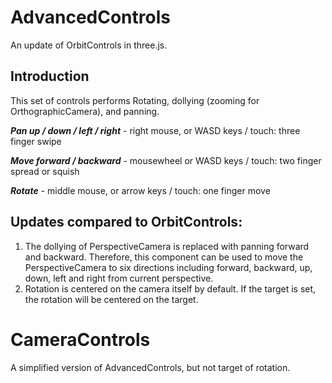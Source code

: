 # AdvancedControls 
An update of OrbitControls in three.js. 

## Introduction
This set of controls performs Rotating, dollying (zooming for OrthographicCamera), and panning.

***Pan up / down / left / right*** - right mouse, or WASD keys / touch: three finger swipe

***Move forward / backward*** - mousewheel or WASD keys / touch: two finger spread or squish

***Rotate*** - middle mouse, or arrow keys / touch: one finger move

## Updates compared to OrbitControls:
1. The dollying of PerspectiveCamera is replaced with panning forward and backward. Therefore, this component can be used to move the PerspectiveCamera to six directions including forward, backward, up, down, left and right from current perspective.
2. Rotation is centered on the camera itself by default. If the target is set, the rotation will be centered on the target.

# CameraControls 
A simplified version of AdvancedControls, but not target of rotation. 

